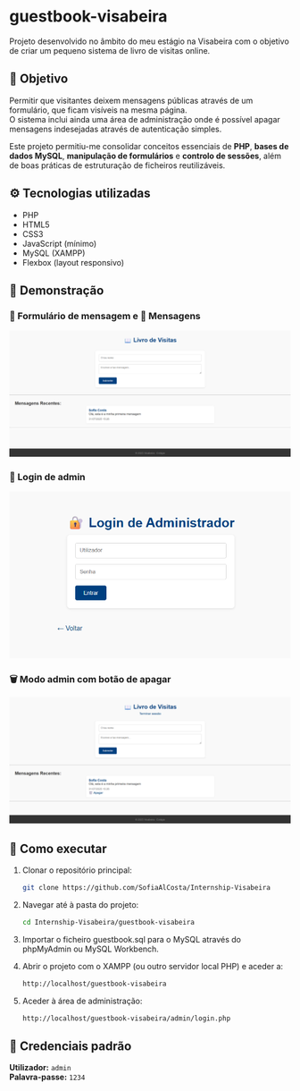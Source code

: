 # guestbook-visabeira

Projeto desenvolvido no âmbito do meu estágio na Visabeira com o objetivo de criar um pequeno sistema de livro de visitas online.

## 🧠 Objetivo

Permitir que visitantes deixem mensagens públicas através de um formulário, que ficam visíveis na mesma página.  
O sistema inclui ainda uma área de administração onde é possível apagar mensagens indesejadas através de autenticação simples.

Este projeto permitiu-me consolidar conceitos essenciais de **PHP**, **bases de dados MySQL**, **manipulação de formulários** e **controlo de sessões**, além de boas práticas de estruturação de ficheiros reutilizáveis.

## ⚙️ Tecnologias utilizadas

- PHP
- HTML5
- CSS3
- JavaScript (mínimo)
- MySQL (XAMPP)
- Flexbox (layout responsivo)

## 📸 Demonstração

### 📝 Formulário de mensagem e 💬 Mensagens

![Formulário de mensagem](./assets/images/homepage.png)

### 🔐 Login de admin

![Login](./assets/images/loginadmin.png)

### 🗑️ Modo admin com botão de apagar

![Apagar mensagem](./assets/images/delete.png)

## 🚀 Como executar

1. Clonar o repositório principal:

    ```bash
    git clone https://github.com/SofiaAlCosta/Internship-Visabeira
    ```

2. Navegar até à pasta do projeto:

    ```bash
    cd Internship-Visabeira/guestbook-visabeira
    ```

3. Importar o ficheiro guestbook.sql para o MySQL através do phpMyAdmin ou MySQL Workbench.
4. Abrir o projeto com o XAMPP (ou outro servidor local PHP) e aceder a:

    ```bash
    http://localhost/guestbook-visabeira
    ```

5. Aceder à área de administração:

    ```bash
    http://localhost/guestbook-visabeira/admin/login.php
    ```
## 🔐 Credenciais padrão

**Utilizador:** `admin`  
**Palavra-passe:** `1234`
